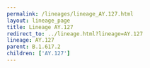 ```yaml
---
permalink: /lineages/lineage_AY.127.html
layout: lineage_page
title: Lineage AY.127
redirect_to: ../lineage.html?lineage=AY.127
lineage: AY.127
parent: B.1.617.2
children: ['AY.127']
---
```

